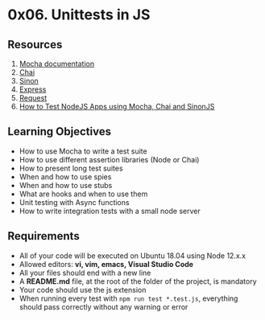 # 0x06. Unittests in JS

## Resources

1. [Mocha documentation](https://mochajs.org)
2. [Chai](https://www.chaijs.com/api/)
3. [Sinon](https://sinonjs.org)
4. [Express](https://expressjs.com/en/guide/routing.html)
5. [Request](https://www.npmjs.com/package/request)
6. [How to Test NodeJS Apps using Mocha, Chai and SinonJS](https://www.digitalocean.com/community/tutorials/how-to-test-nodejs-apps-using-mocha-chai-and-sinonjs)

## Learning Objectives

* How to use Mocha to write a test suite
* How to use different assertion libraries (Node or Chai)
* How to present long test suites
* When and how to use spies
* When and how to use stubs
* What are hooks and when to use them
* Unit testing with Async functions
* How to write integration tests with a small node server

## Requirements
* All of your code will be executed on Ubuntu 18.04 using Node 12.x.x
* Allowed editors: **vi, vim, emacs, Visual Studio Code**
* All your files should end with a new line
* A **README.md** file, at the root of the folder of the project, is mandatory
* Your code should use the js extension
* When running every test with ```npm run test *.test.js```, everything should pass correctly without any warning or error